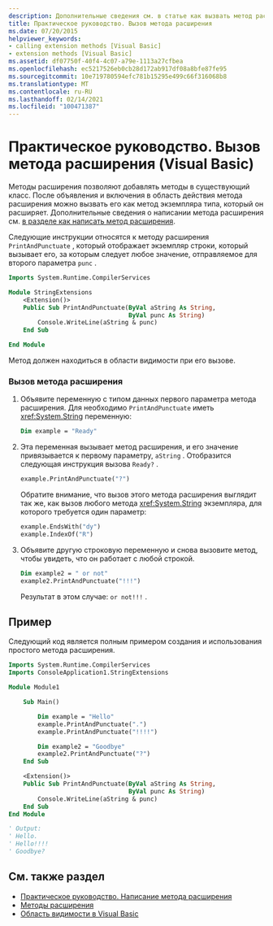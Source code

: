 ```yaml
---
description: Дополнительные сведения см. в статье как вызвать метод расширения (Visual Basic).
title: Практическое руководство. Вызов метода расширения
ms.date: 07/20/2015
helpviewer_keywords:
- calling extension methods [Visual Basic]
- extension methods [Visual Basic]
ms.assetid: df07750f-40f4-4c07-a79e-1113a27cfbea
ms.openlocfilehash: ec5217526eb0cb28d172ab917df08a8bfe87fe95
ms.sourcegitcommit: 10e719780594efc781b15295e499c66f316068b8
ms.translationtype: MT
ms.contentlocale: ru-RU
ms.lasthandoff: 02/14/2021
ms.locfileid: "100471387"
---
```

# <a name="how-to-call-an-extension-method-visual-basic"></a>Практическое руководство. Вызов метода расширения (Visual Basic)

Методы расширения позволяют добавлять методы в существующий класс. После объявления и включения в область действия метода расширения можно вызвать его как метод экземпляра типа, который он расширяет. Дополнительные сведения о написании метода расширения см. [в разделе как написать метод расширения](./how-to-write-an-extension-method.md).

 Следующие инструкции относятся к методу расширения `PrintAndPunctuate` , который отображает экземпляр строки, который вызывает его, за которым следует любое значение, отправляемое для второго параметра `punc` .

```vb
Imports System.Runtime.CompilerServices

Module StringExtensions
    <Extension()>
    Public Sub PrintAndPunctuate(ByVal aString As String,
                                 ByVal punc As String)
        Console.WriteLine(aString & punc)
    End Sub

End Module
```

Метод должен находиться в области видимости при его вызове.

### <a name="to-call-an-extension-method"></a>Вызов метода расширения

1. Объявите переменную с типом данных первого параметра метода расширения. Для необходимо `PrintAndPunctuate` иметь <xref:System.String> переменную:

    ```vb
    Dim example = "Ready"
    ```

2. Эта переменная вызывает метод расширения, и его значение привязывается к первому параметру, `aString` . Отобразится следующая инструкция вызова `Ready?` .

    ```vb
    example.PrintAndPunctuate("?")
    ```

     Обратите внимание, что вызов этого метода расширения выглядит так же, как вызов любого метода <xref:System.String> экземпляра, для которого требуется один параметр:

    ```vb
    example.EndsWith("dy")
    example.IndexOf("R")
    ```

3. Объявите другую строковую переменную и снова вызовите метод, чтобы увидеть, что он работает с любой строкой.

    ```vb
    Dim example2 = " or not"
    example2.PrintAndPunctuate("!!!")
    ```

     Результат в этом случае: `or not!!!` .

## <a name="example"></a>Пример

 Следующий код является полным примером создания и использования простого метода расширения.

```vb
Imports System.Runtime.CompilerServices
Imports ConsoleApplication1.StringExtensions

Module Module1

    Sub Main()

        Dim example = "Hello"
        example.PrintAndPunctuate(".")
        example.PrintAndPunctuate("!!!!")

        Dim example2 = "Goodbye"
        example2.PrintAndPunctuate("?")
    End Sub

    <Extension()>
    Public Sub PrintAndPunctuate(ByVal aString As String,
                                 ByVal punc As String)
        Console.WriteLine(aString & punc)
    End Sub
End Module

' Output:
' Hello.
' Hello!!!!
' Goodbye?
```

## <a name="see-also"></a>См. также раздел

- [Практическое руководство. Написание метода расширения](./how-to-write-an-extension-method.md)
- [Методы расширения](./extension-methods.md)
- [Область видимости в Visual Basic](../declared-elements/scope.md)

